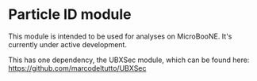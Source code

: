 # Particle ID module

This module is intended to be used for analyses on MicroBooNE. It's currently under active development.

This has one dependency, the UBXSec module, which can be found here: https://github.com/marcodeltutto/UBXSec
